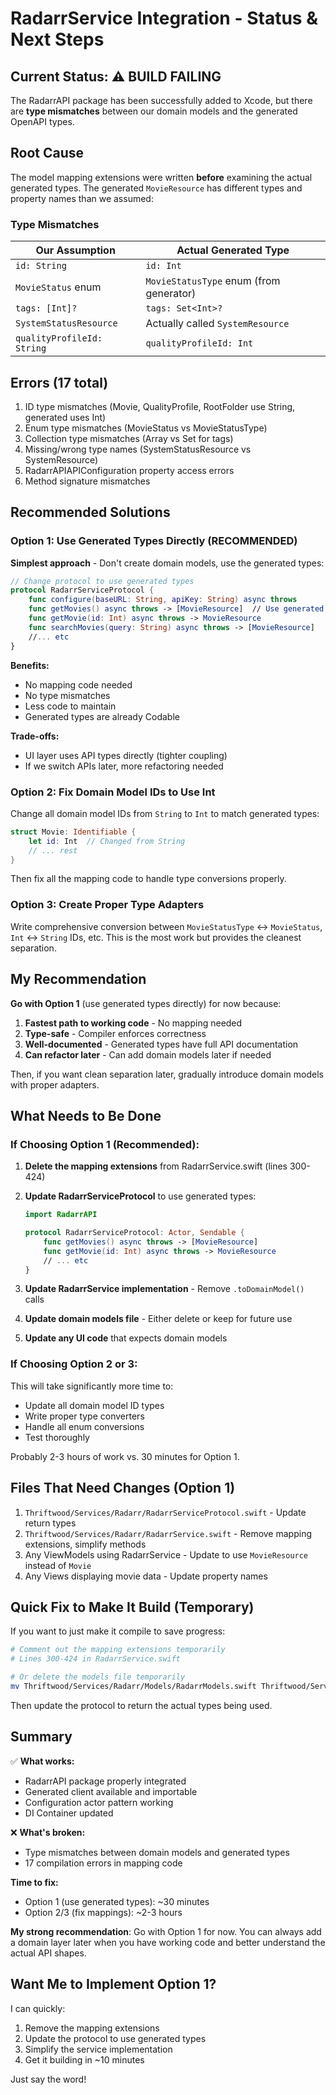 # RadarrService Integration - Status & Next Steps

## Current Status: ⚠️ BUILD FAILING

The RadarrAPI package has been successfully added to Xcode, but there are **type mismatches** between our domain models and the generated OpenAPI types.

## Root Cause

The model mapping extensions were written **before** examining the actual generated types. The generated `MovieResource` has different types and property names than we assumed:

### Type Mismatches

| Our Assumption             | Actual Generated Type                   |
| -------------------------- | --------------------------------------- |
| `id: String`               | `id: Int`                               |
| `MovieStatus` enum         | `MovieStatusType` enum (from generator) |
| `tags: [Int]?`             | `tags: Set<Int>?`                       |
| `SystemStatusResource`     | Actually called `SystemResource`        |
| `qualityProfileId: String` | `qualityProfileId: Int`                 |

## Errors (17 total)

1. ID type mismatches (Movie, QualityProfile, RootFolder use String, generated uses Int)
2. Enum type mismatches (MovieStatus vs MovieStatusType)
3. Collection type mismatches (Array vs Set for tags)
4. Missing/wrong type names (SystemStatusResource vs SystemResource)
5. RadarrAPIAPIConfiguration property access errors
6. Method signature mismatches

## Recommended Solutions

### Option 1: Use Generated Types Directly (RECOMMENDED)

**Simplest approach** - Don't create domain models, use the generated types:

```swift
// Change protocol to use generated types
protocol RadarrServiceProtocol {
    func configure(baseURL: String, apiKey: String) async throws
    func getMovies() async throws -> [MovieResource]  // Use generated type
    func getMovie(id: Int) async throws -> MovieResource
    func searchMovies(query: String) async throws -> [MovieResource]
    //... etc
}
```

**Benefits:**

- No mapping code needed
- No type mismatches
- Less code to maintain
- Generated types are already Codable

**Trade-offs:**

- UI layer uses API types directly (tighter coupling)
- If we switch APIs later, more refactoring needed

### Option 2: Fix Domain Model IDs to Use Int

Change all domain model IDs from `String` to `Int` to match generated types:

```swift
struct Movie: Identifiable {
    let id: Int  // Changed from String
    // ... rest
}
```

Then fix all the mapping code to handle type conversions properly.

### Option 3: Create Proper Type Adapters

Write comprehensive conversion between `MovieStatusType` ↔ `MovieStatus`, `Int` ↔ `String` IDs, etc. This is the most work but provides the cleanest separation.

## My Recommendation

**Go with Option 1** (use generated types directly) for now because:

1. **Fastest path to working code** - No mapping needed
2. **Type-safe** - Compiler enforces correctness
3. **Well-documented** - Generated types have full API documentation
4. **Can refactor later** - Can add domain models later if needed

Then, if you want clean separation later, gradually introduce domain models with proper adapters.

## What Needs to Be Done

### If Choosing Option 1 (Recommended):

1. **Delete the mapping extensions** from RadarrService.swift (lines 300-424)
2. **Update RadarrServiceProtocol** to use generated types:

   ```swift
   import RadarrAPI

   protocol RadarrServiceProtocol: Actor, Sendable {
       func getMovies() async throws -> [MovieResource]
       func getMovie(id: Int) async throws -> MovieResource
       // ... etc
   }
   ```

3. **Update RadarrService implementation** - Remove `.toDomainModel()` calls
4. **Update domain models file** - Either delete or keep for future use
5. **Update any UI code** that expects domain models

### If Choosing Option 2 or 3:

This will take significantly more time to:

- Update all domain model ID types
- Write proper type converters
- Handle all enum conversions
- Test thoroughly

Probably 2-3 hours of work vs. 30 minutes for Option 1.

## Files That Need Changes (Option 1)

1. `Thriftwood/Services/Radarr/RadarrServiceProtocol.swift` - Update return types
2. `Thriftwood/Services/Radarr/RadarrService.swift` - Remove mapping extensions, simplify methods
3. Any ViewModels using RadarrService - Update to use `MovieResource` instead of `Movie`
4. Any Views displaying movie data - Update property names

## Quick Fix to Make It Build (Temporary)

If you want to just make it compile to save progress:

```bash
# Comment out the mapping extensions temporarily
# Lines 300-424 in RadarrService.swift

# Or delete the models file temporarily
mv Thriftwood/Services/Radarr/Models/RadarrModels.swift Thriftwood/Services/Radarr/Models/RadarrModels.swift.bak
```

Then update the protocol to return the actual types being used.

## Summary

✅ **What works:**

- RadarrAPI package properly integrated
- Generated client available and importable
- Configuration actor pattern working
- DI Container updated

❌ **What's broken:**

- Type mismatches between domain models and generated types
- 17 compilation errors in mapping code

**Time to fix:**

- Option 1 (use generated types): ~30 minutes
- Option 2/3 (fix mappings): ~2-3 hours

**My strong recommendation**: Go with Option 1 for now. You can always add a domain layer later when you have working code and better understand the actual API shapes.

## Want Me to Implement Option 1?

I can quickly:

1. Remove the mapping extensions
2. Update the protocol to use generated types
3. Simplify the service implementation
4. Get it building in ~10 minutes

Just say the word!
